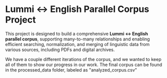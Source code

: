 # Lummi ↔ English Parallel Corpus Project

This project is designed to build a comprehensive **Lummi ↔ English parallel corpus**, supporting many-to-many relationships and enabling efficient searching, normalization, and merging of linguistic data from various sources, including PDFs and digital archives.

We have a couple different iterations of the corpus, and we wanted to keep all of them to show our progress in our work. The final corpus can be found in the processed_data folder, labeled as "analyzed_corpus.csv"

